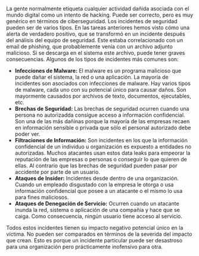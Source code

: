 La gente normalmente etiqueta cualquier actividad dañida asociada con el mundo digital como un intento de hacking. Puede ser correcto, pero es muy genérico en términos de ciberseguridad. Los incidentes de seguridad pueden ser de varios tipos. En las tareas anteriores hemos visto cómo una alerta de verdadero positivo, que se transformó en un incidente después del análisis del equipo de seguridad. Este estaba correlacionado con un email de phishing, que probablemente venía con un archivo adjunto malicioso. Si se descarga en el sistema este archivo, puede tener graves consecuencias. Algunos de los tipos de incidentes más comunes son:

- **Infecciones de Malware:** El malware es un programa malicioso que puede dañar el sistema, la red o una aplicación. La mayoría de incidentes son asociados con infecciones de malware. Hay varios tipos de malware, cada uno con su potencial único para causar daños. Son mayormente causados por archivos de texto, documentos, ejecutables, etc.
- **Brechas de Seguridad:** Las brechas de seguridad ocurren cuando una persona no autorizadda consigue acceso a información confidencial. Son una de las más dañinas porque la mayoría de las empresas recaen en información sensible o privada que sólo el personal autorizado debe poder ver.
- **Filtraciones de Información:** Son incidentes en los que la información confidencial de un individuo u organización es expuesto a entidades no autorizadas. Muchos atacantes usan estos data leaks para empeorar la reputación de las empresas o personas o conseguir lo que quieren de ellas. Al contrario que las brechas de seguridad pueden pasar por accidente por parte de un usuario.
- **Ataques de Insider:** Incidentes desde dentro de una organización. Cuando un empleado disgustado con la empresa le otorga o usa información confidencial que posee a un atacante o el mismo lo usa para fines maliciosos.
- **Ataques de Denegación de Servicio:** Ocurren cuando un atacante inunda la red, sistema o aplicación de una compañia y hace que se caiga. Como consecuencia, ningún usuario tiene acceso al servicio.

Todos estos incidentes tienen su impacto negativo potencial único en la víctima. No pueden ser comparados en términos de la severida del impacto que crean. Esto es porque un incidente particular puede ser desastroso para una organización pero prácticamente inofensivo para otra.